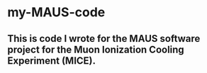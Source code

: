 # my-MAUS-code
## This is code I wrote for the MAUS software project for the Muon Ionization Cooling Experiment (MICE).
